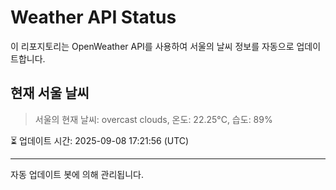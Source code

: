 
# Weather API Status

이 리포지토리는 OpenWeather API를 사용하여 서울의 날씨 정보를 자동으로 업데이트합니다.

## 현재 서울 날씨
> 서울의 현재 날씨: overcast clouds, 온도: 22.25°C, 습도: 89%

⏳ 업데이트 시간: 2025-09-08 17:21:56 (UTC)

---
자동 업데이트 봇에 의해 관리됩니다.

